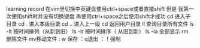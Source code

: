 learning record
 在vim里切换中英键盘使用ctrl+space或者直接shift 但是 我第一次使用shift时并没有切换键盘 再使用ctrl+space之后使用shift才成功
cd 进入子目录
cd .  进入本级目录
cd .. 进入上一级
cd  返回用户目录
ll 查询目录所有文件
ls -lt 按时间排列（从新到旧）
ls -lr 按时间排序（ 从旧到新）
ls -la 全部显示
rm 删除文件 mv移动文件
: w 保存
：q退出
：！强制

 
